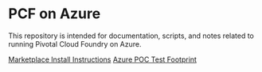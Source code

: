 # PCF on Azure
This repository is intended for documentation, scripts, and notes related to running Pivotal Cloud Foundry on Azure.

[Marketplace Install Instructions](marketplace-install-instructions)
[Azure POC Test Footprint](poc-test-footprint)